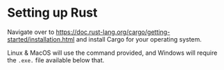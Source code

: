 # Setting up Rust

Navigate over to https://doc.rust-lang.org/cargo/getting-started/installation.html and install Cargo for your operating system.

Linux & MacOS will use the command provided, and Windows will require the `.exe.` file available below that.
